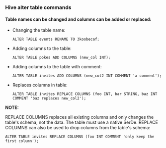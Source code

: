 ### Hive alter table commands
#### Table names can be changed and columns can be added or replaced:

- Changing the table name:

  ```ALTER TABLE events RENAME TO 3koobecaf;```

- Adding columns to the table:

  ```ALTER TABLE pokes ADD COLUMNS (new_col INT);```

- Adding columns to the table with comment:

  ```ALTER TABLE invites ADD COLUMNS (new_col2 INT COMMENT 'a comment');```

- Replaces columns in table:

  ```ALTER TABLE invites REPLACE COLUMNS (foo INT, bar STRING, baz INT COMMENT 'baz replaces new_col2');```

**NOTE:**

REPLACE COLUMNS replaces all existing columns and only changes the table's schema, not the data. The table must use a native SerDe. REPLACE COLUMNS can also be used to drop columns from the table's schema:

  ```ALTER TABLE invites REPLACE COLUMNS (foo INT COMMENT 'only keep the first column');```


